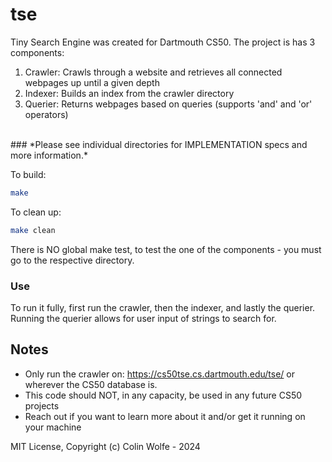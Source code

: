 # tse
Tiny Search Engine was created for Dartmouth CS50. The project is has 3 components:

1. Crawler: Crawls through a website and retrieves all connected webpages up until a given depth
2. Indexer: Builds an index from the crawler directory
3. Querier: Returns webpages based on queries (supports 'and' and 'or' operators)
</br>
### *Please see individual directories for IMPLEMENTATION specs and more information.*

To build:
```bash
make
```
To clean up: 
```bash
make clean
```
There is NO global make test, to test the one of the components - you must go to the respective directory.</br>

### Use
To run it fully, first run the crawler, then the indexer, and lastly the querier. Running the querier allows for user input of strings to search for.

## Notes
+ Only run the crawler on:  https://cs50tse.cs.dartmouth.edu/tse/ or wherever the CS50 database is.
+ This code should NOT, in any capacity, be used in any future CS50 projects
+ Reach out if you want to learn more about it and/or get it running on your machine

MIT License, Copyright (c) Colin Wolfe - 2024
